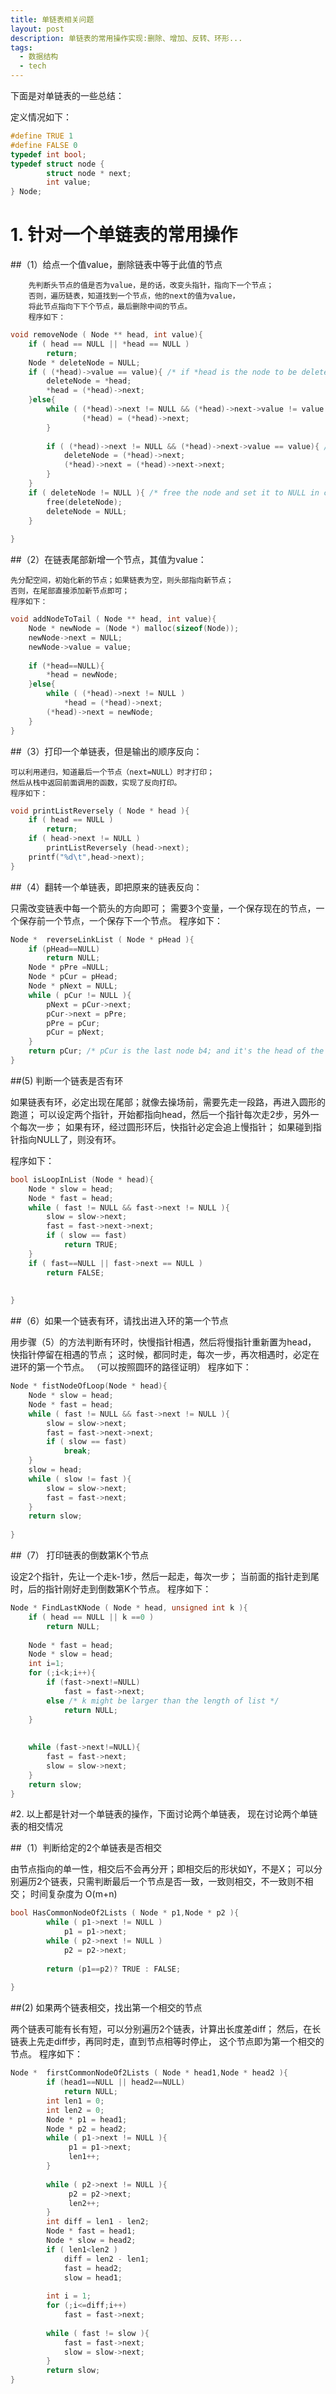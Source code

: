 ```yaml
---
title: 单链表相关问题
layout: post
description: 单链表的常用操作实现:删除、增加、反转、环形...
tags:
  - 数据结构
  - tech
---
```


下面是对单链表的一些总结：

定义情况如下：

```c
#define TRUE 1
#define FALSE 0
typedef int bool;
typedef struct node {
        struct node * next;
        int value;
} Node;
```

# 1. 针对一个单链表的常用操作


##（1）给点一个值value，删除链表中等于此值的节点


        先判断头节点的值是否为value，是的话，改变头指针，指向下一个节点；
        否则，遍历链表，知道找到一个节点，他的next的值为value，
        将此节点指向下下个节点，最后删除中间的节点。
        程序如下：


```c  
void removeNode ( Node ** head, int value){
    if ( head == NULL || *head == NULL )
        return;
    Node * deleteNode = NULL;
    if ( (*head)->value == value){ /* if *head is the node to be deleted */
        deleteNode = *head;
        *head = (*head)->next;
    }else{
        while ( (*head)->next != NULL && (*head)->next->value != value ){
                (*head) = (*head)->next;
        }
 
        if ( (*head)->next != NULL && (*head)->next->value == value){ /* ensure we 've found the node to be deleted */
            deleteNode = (*head)->next;
            (*head)->next = (*head)->next->next;
        }
    }
    if ( deleteNode != NULL ){ /* free the node and set it to NULL in case of stray pointer */
        free(deleteNode);
        deleteNode = NULL;
    }
 
}
```

 
##（2）在链表尾部新增一个节点，其值为value：


    先分配空间，初始化新的节点；如果链表为空，则头部指向新节点；
    否则，在尾部直接添加新节点即可；
    程序如下：

```c   
void addNodeToTail ( Node ** head, int value){
    Node * newNode = (Node *) malloc(sizeof(Node));
    newNode->next = NULL;
    newNode->value = value;
 
    if (*head==NULL){
        *head = newNode;
    }else{
        while ( (*head)->next != NULL )
            *head = (*head)->next;
        (*head)->next = newNode;
    }
}
```

##（3）打印一个单链表，但是输出的顺序反向：


    可以利用递归，知道最后一个节点（next=NULL）时才打印；
    然后从栈中返回前面调用的函数，实现了反向打印。
    程序如下：

```c 
void printListReversely ( Node * head ){
    if ( head == NULL )
        return;
    if ( head->next != NULL )
        printListReversely (head->next);
    printf("%d\t",head->next);
}
```

##（4）翻转一个单链表，即把原来的链表反向：


   只需改变链表中每一个箭头的方向即可；
   需要3个变量，一个保存现在的节点，一个保存前一个节点，一个保存下一个节点。
   程序如下：

```c
Node *  reverseLinkList ( Node * pHead ){
    if (pHead==NULL)
        return NULL;
    Node * pPre =NULL;
    Node * pCur = pHead;
    Node * pNext = NULL;
    while ( pCur != NULL ){
        pNext = pCur->next;
        pCur->next = pPre;
        pPre = pCur;
        pCur = pNext;
    }
    return pCur; /* pCur is the last node b4; and it's the head of the new node now */
}
```

##(5) 判断一个链表是否有环


   如果链表有环，必定出现在尾部；就像去操场前，需要先走一段路，再进入圆形的跑道；
   可以设定两个指针，开始都指向head，然后一个指针每次走2步，另外一个每次一步；
   如果有环，经过圆形环后，快指针必定会追上慢指针；
   如果碰到指针指向NULL了，则没有环。

   程序如下：

```c
bool isLoopInList (Node * head){
    Node * slow = head;
    Node * fast = head;
    while ( fast != NULL && fast->next != NULL ){
        slow = slow->next;
        fast = fast->next->next;
        if ( slow == fast)
            return TRUE;
    }
    if ( fast==NULL || fast->next == NULL )
        return FALSE;
 
 
}
```

##（6）如果一个链表有环，请找出进入环的第一个节点


 用步骤（5）的方法判断有环时，快慢指针相遇，然后将慢指针重新置为head，
 快指针停留在相遇的节点；
 这时候，都同时走，每次一步，再次相遇时，必定在进环的第一个节点。
 （可以按照圆环的路径证明）
  程序如下：
 
```c
Node * fistNodeOfLoop(Node * head){
    Node * slow = head;
    Node * fast = head;
    while ( fast != NULL && fast->next != NULL ){
        slow = slow->next;
        fast = fast->next->next;
        if ( slow == fast)
            break;
    }
    slow = head;
    while ( slow != fast ){
        slow = slow->next;
        fast = fast->next;
    }
    return slow;
 
}
```

##（7） 打印链表的倒数第K个节点


设定2个指针，先让一个走k-1步，然后一起走，每次一步；
当前面的指针走到尾时，后的指针刚好走到倒数第K个节点。
程序如下：

```c
Node * FindLastKNode ( Node * head, unsigned int k ){
    if ( head == NULL || k ==0 )
        return NULL;
 
    Node * fast = head;
    Node * slow = head;
    int i=1;
    for (;i<k;i++){
        if (fast->next!=NULL)
            fast = fast->next;
        else /* k might be larger than the length of list */
            return NULL;
    }
 
 
    while (fast->next!=NULL){
        fast = fast->next;
        slow = slow->next;
    }
    return slow;
}
```
 
#2. 以上都是针对一个单链表的操作，下面讨论两个单链表，
现在讨论两个单链表的相交情况


##（1）判断给定的2个单链表是否相交


 由节点指向的单一性，相交后不会再分开；即相交后的形状如Y，不是X；
可以分别遍历2个链表，只需判断最后一个节点是否一致，一致则相交，不一致则不相交；
时间复杂度为 O(m+n)


```c
bool HasCommonNodeOf2Lists ( Node * p1,Node * p2 ){
        while ( p1->next != NULL )
            p1 = p1->next;
        while ( p2->next != NULL )
            p2 = p2->next;
 
        return (p1==p2)? TRUE : FALSE;
 
}
```

##(2) 如果两个链表相交，找出第一个相交的节点


两个链表可能有长有短，可以分别遍历2个链表，计算出长度差diff；
然后，在长链表上先走diff步，再同时走，直到节点相等时停止，
这个节点即为第一个相交的节点。
程序如下：


```c
Node *  firstCommonNodeOf2Lists ( Node * head1,Node * head2 ){
        if (head1==NULL || head2==NULL)
            return NULL;
        int len1 = 0;
        int len2 = 0;
        Node * p1 = head1;
        Node * p2 = head2;
        while ( p1->next != NULL ){
             p1 = p1->next;
             len1++;
        }
 
        while ( p2->next != NULL ){
             p2 = p2->next;
             len2++;
        }
        int diff = len1 - len2;
        Node * fast = head1;
        Node * slow = head2;
        if ( len1<len2 )
            diff = len2 - len1;
            fast = head2;
            slow = head1;
 
        int i = 1;
        for (;i<=diff;i++)
            fast = fast->next;
 
        while ( fast != slow ){
            fast = fast->next;
            slow = slow->next;
        }
        return slow;
}
```
